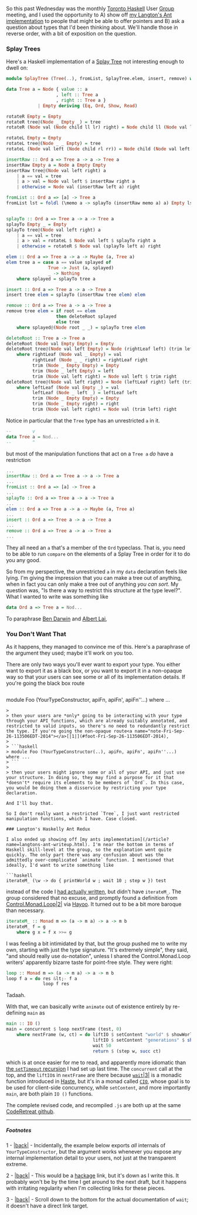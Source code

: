So this past Wednesday was the monthly [Toronto Haskell](https://github.com/HaskellTO/projects) User [Group](https://groups.google.com/forum/#!forum/toronto-haskell) meeting, and I used the opportunity to A) show off [my Langton's Ant implementation](https://github.com/CodeRetreatTO/projects/blob/master/2014-09-langtons-ant/rabraham-and-inaimathi.hs) to people that might be able to offer pointers and B) ask a question about types that I'd been thinking about. We'll handle those in reverse order, with a bit of exposition on the question.

### Splay Trees

Here's a Haskell implementation of a [Splay Tree](https://en.wikipedia.org/wiki/Splay_tree) not interesting enough to dwell on:

```haskell
module SplayTree (Tree(..), fromList, SplayTree.elem, insert, remove) where

data Tree a = Node { value :: a
                   , left :: Tree a
                   , right :: Tree a }
            | Empty deriving (Eq, Ord, Show, Read)

rotateR Empty = Empty
rotateR tree@(Node _ Empty _) = tree
rotateR (Node val (Node child ll lr) right) = Node child ll (Node val lr right)

rotateL Empty = Empty
rotateL tree@(Node _ _ Empty) = tree
rotateL (Node val left (Node child rl rr)) = Node child (Node val left rl) rr

insertRaw :: Ord a => Tree a -> a -> Tree a
insertRaw Empty a = Node a Empty Empty
insertRaw tree@(Node val left right) a 
    | a == val = tree
    | a > val = Node val left $ insertRaw right a
    | otherwise = Node val (insertRaw left a) right

fromList :: Ord a => [a] -> Tree a
fromList lst = foldl (\memo a -> splayTo (insertRaw memo a) a) Empty lst


splayTo :: Ord a => Tree a -> a -> Tree a
splayTo Empty _ = Empty
splayTo tree@(Node val left right) a
    | a == val = tree
    | a > val = rotateL $ Node val left $ splayTo right a
    | otherwise = rotateR $ Node val (splayTo left a) right

elem :: Ord a => Tree a -> a -> Maybe (a, Tree a)
elem tree a = case a == value splayed of
                True -> Just (a, splayed)
                _ -> Nothing
    where splayed = splayTo tree a

insert :: Ord a => Tree a -> a -> Tree a
insert tree elem = splayTo (insertRaw tree elem) elem

remove :: Ord a => Tree a -> a -> Tree a
remove tree elem = if root == elem
                   then deleteRoot splayed
                   else tree
    where splayed@(Node root _ _) = splayTo tree elem

deleteRoot :: Tree a -> Tree a
deleteRoot (Node val Empty Empty) = Empty
deleteRoot tree@(Node val left Empty) = Node (rightLeaf left) (trim left) Empty
    where rightLeaf (Node val _ Empty) = val
          rightLeaf (Node _ _ right) = rightLeaf right
          trim (Node _ Empty Empty) = Empty
          trim (Node _ left Empty) = left
          trim (Node val left right) = Node val left $ trim right
deleteRoot tree@(Node val left right) = Node (leftLeaf right) left (trim right)
    where leftLeaf (Node val Empty _) = val
          leftLeaf (Node _ left _) = leftLeaf left
          trim (Node _ Empty Empty) = Empty
          trim (Node _ Empty right) = right
          trim (Node val left right) = Node val (trim left) right 
```

Notice in particular that the `Tree` type has an unrestricted `a` in it.

```haskell
--        v
data Tree a = Nod...
--        ^ 
```

but most of the manipulation functions that act on a `Tree a` *do* have a restriction

```haskell
...
insertRaw :: Ord a => Tree a -> a -> Tree a
...
fromList :: Ord a => [a] -> Tree a
...
splayTo :: Ord a => Tree a -> a -> Tree a
...
elem :: Ord a => Tree a -> a -> Maybe (a, Tree a)
...
insert :: Ord a => Tree a -> a -> Tree a
...
remove :: Ord a => Tree a -> a -> Tree a
...
```

They all need an `a` that's a member of the `Ord` typeclass. That is, you need to be able to run `compare` on the elements of a Splay Tree in order for it to do you any good.

So from my perspective, the unrestricted `a` in my `data` declaration feels like lying. I'm giving the impression that you can make a tree out of anything, when in fact you can only make a tree out of anything *you can sort*. My question was, "Is there a way to restrict this structure at the type level?". What I wanted to write was something like

```haskell
data Ord a => Tree a = Nod...
```

To paraphrase [Ben Darwin](https://github.com/bcdarwin) and [Albert Lai](http://www.cs.toronto.edu/~trebla/personal/index.html),

### You Don't Want That

As it happens, they managed to convince me of this. Here's a paraphrase of the argument they used; maybe it'll work on you too.

There are only two ways you'll ever want to export your type. You either want to export it as a black box, or you want to export it in a non-opaque way so that your users can see some or all of its implementation details. If you're going the black box route
> 
> ```haskell
module Foo (YourTypeConstructor, apiFn, apiFn', apiFn''...) where ...
```
> 
> then your users are *only* going to be interacting with your type through your API functions, which are already suitably annotated, and restricted to valid inputs, so there's no need to redundantly restrict the type. If you're going the non-opaque route<a name="note-Fri-Sep-26-113506EDT-2014"></a>[|1|](#foot-Fri-Sep-26-113506EDT-2014), 
> 
> ```haskell
> module Foo (YourTypeConstructor(..), apiFn, apiFn', apiFn''...) where ...
> ```
> 
> then your users might ignore some or all of your API, and just use your structure. In doing so, they may find a purpose for it that *doesn't* require its elements to be members of `Ord`. In this case, you would be doing them a disservice by restricting your type declaration.

And I'll buy that.

So I don't really want a restricted `Tree`, I just want restricted manipulation functions, which I have. Case closed.

### Langton's Haskelly Ant Redux

I also ended up showing off [my ants implementation](/article?name=langtons-ant-writeup.html). I'm near the bottom in terms of Haskell skill-level at the group, so the explanation went quite quickly. The only part there was any confusion about was the admittedly over-complicated `animate` function. I mentioned that ideally, I'd want to write something like

```haskell
iterateM_ (\w -> do { printWorld w ; wait 10 ; step w }) test
```

instead of the code I [had actually written](https://github.com/CodeRetreatTO/projects/blob/93983f74a5c9fab3fc472ebff971b034152a0c9b/2014-09-langtons-ant/rabraham-and-inaimathi.hs#L75-L81), but didn't have `iterateM_`. The group considered that no excuse, and promptly found a definition from [Control.Monad.Loop](https://github.com/mokus0/monad-loops)<a name="note-Fri-Sep-26-113520EDT-2014"></a>[|2|](#foot-Fri-Sep-26-113520EDT-2014) via [Hayoo](http://hayoo.fh-wedel.de/). It turned out to be a bit more baroque than necessary.

```haskell
iterateM_ :: Monad m => (a -> m a) -> a -> m b
iterateM_ f = g
    where g x = f x >>= g
```

I was feeling a bit intimidated by that, but the group pushed me to write my own, starting with just the type signature. "It's extremely simple", they said, "and should really use `do`-notation", unless I shared the Control.Monad.Loop writers' apparently bizarre taste for point-free style. They were right:

```haskell
loop :: Monad m => (a -> m a) -> a -> m b
loop f a = do res &lt;- f a
              loop f res
```

Tadaah.

With that, we can basically write `animate` out of existence entirely by re-defining `main` as

```haskell
main :: IO ()
main = concurrent $ loop nextFrame (test, 0)
    where nextFrame (w, ct) = do liftIO $ setContent "world" $ showWorld w
                                 liftIO $ setContent "generations" $ show ct
                                 wait 50
                                 return $ (step w, succ ct)
```

which is at once easier for me to read, and apparently more idiomatic than [the `setTimeout` recursion](https://github.com/CodeRetreatTO/projects/blob/93983f74a5c9fab3fc472ebff971b034152a0c9b/2014-09-langtons-ant/rabraham-and-inaimathi.hs#L75-L81) I had set up last time. The `concurrent` call at the top, and the `liftIO`s in `nextFrame` are there because [`wait`](http://hackage.haskell.org/package/haste-compiler-0.4.2/docs/Haste-Concurrent.html)<a name="note-Fri-Sep-26-113536EDT-2014"></a>[|3|](#foot-Fri-Sep-26-113536EDT-2014) is a monadic function introduced in [Haste](http://haste-lang.org/), but it's in a monad called [`CIO`](http://hackage.haskell.org/package/haste-compiler-0.4.2/docs/Haste-Concurrent.html#t:CIO), whose goal is to be used for client-side concurrency, while `setContent`, and more importantly `main`, are both plain `IO ()` functions.

The complete revised code, and recompiled `.js` are both up at the same [CodeRetreat github](https://github.com/CodeRetreatTO/projects/blob/master/2014-09-langtons-ant/).

* * *
##### Footnotes
1 - <a name="foot-Fri-Sep-26-113506EDT-2014"></a>[|back|](#note-Fri-Sep-26-113506EDT-2014) - Incidentally, the example below exports *all* internals of `YourTypeConstructor`, but the argument works whenever you expose any internal implementation detail to your users, not just at the transparent extreme.

2 - <a name="foot-Fri-Sep-26-113520EDT-2014"></a>[|back|](#note-Fri-Sep-26-113520EDT-2014) - This would be a [hackage](http://hackage.haskell.org/) link, but it's down as I write this. It probably won't be by the time I get around to the next draft, but it happens with irritating regularity when I'm collecting links for these pieces.

3 - <a name="foot-Fri-Sep-26-113536EDT-2014"></a>[|back|](#note-Fri-Sep-26-113536EDT-2014) - Scroll down to the bottom for the actual documentation of `wait`; it doesn't have a direct link target.
